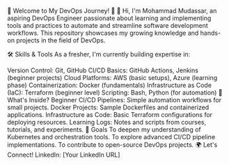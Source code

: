 🌟 Welcome to My DevOps Journey! 🚀
👋 Hi, I'm Mohammad Mudassar, an aspiring DevOps Engineer passionate about learning and implementing tools and practices to automate and streamline software development workflows. This repository showcases my growing knowledge and hands-on projects in the field of DevOps.

🛠️ Skills & Tools
As a fresher, I'm currently building expertise in:

Version Control: Git, GitHub
CI/CD Basics: GitHub Actions, Jenkins (beginner projects)
Cloud Platforms: AWS (basic setups), Azure (learning phase)
Containerization: Docker (fundamentals)
Infrastructure as Code (IaC): Terraform (beginner level)
Scripting: Bash, Python (for automation)
📂 What's Inside?
Beginner CI/CD Pipelines: Simple automation workflows for small projects.
Docker Projects: Sample Dockerfiles and containerized applications.
Infrastructure as Code: Basic Terraform configurations for deploying resources.
Learning Logs: Notes and scripts from courses, tutorials, and experiments.
🌱 Goals
To deepen my understanding of Kubernetes and orchestration tools.
To explore advanced CI/CD pipeline implementations.
To contribute to open-source DevOps projects.
🌍 Let's Connect!
LinkedIn: [Your LinkedIn URL]
